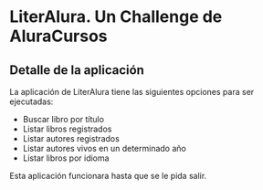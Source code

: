 # LiterAlura. Un Challenge de AluraCursos

## Detalle de la aplicación
La aplicación de LiterAlura tiene las siguientes opciones para ser ejecutadas:

* Buscar libro por título
* Listar libros registrados
* Listar autores registrados
* Listar autores vivos en un determinado año
* Listar libros por idioma

Esta aplicación funcionara hasta que se le pida salir.

##
